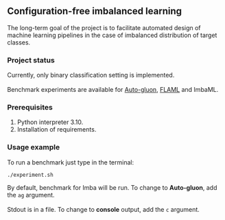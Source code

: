<h2>Configuration-free imbalanced learning</h2>

The long-term goal of the project is to facilitate automated design of machine learning pipelines in the case of imbalanced distribution of target classes.
</div>

### Project status
Currently, only binary classification setting is implemented.
<br/>
<br/>
Benchmark experiments are available for [Auto-gluon](https://github.com/autogluon/autogluon), [FLAML](https://github.com/microsoft/FLAML) and ImbaML.
### Prerequisites

1. Python interpreter 3.10.
2. Installation of requirements.

### Usage example

To run a benchmark just type in the terminal:
```
./experiment.sh
```

By default, benchmark for Imba will be run. To change to **Auto-gluon**, add the `ag` argument.
<br/>
<br/>
Stdout is in a file. To change to **console** output, add the `c` argument.


